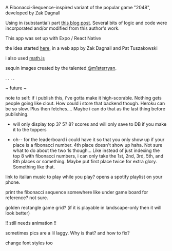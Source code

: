 A Fibonacci-Sequence-inspired variant of the popular game "2048",
developed by Zak Dagnall

Using in (substantial) part [this blog post](https://medium.com/tinyso/how-to-create-game-2048-in-javascript-reactjs-react-native-4588bfd136c9). Several bits of logic and code were incorporated and/or modified from this author's work.

This app was set up with Expo / React Native

the idea started [here](https://gameboyzarcade.netlify.app/), in a web app by Zak Dagnall and Pat Tuszakowski

i also used [math.js](https://mathjs.org/docs/getting_started.html)

sequin images created by the talented [@m1sterryan](https://twitter.com/M1STERRYAN?ref_src=twsrc%5Egoogle%7Ctwcamp%5Eserp%7Ctwgr%5Eauthor).

.
.
.
.

~ future ~

note to self: if i publish this, i've gotta make it high-scorable. Nothing gets people going like clout. How could i store that backend though. Heroku can be so slow. Plus then fetches....
Maybe i can do that as the last thing before publishing.

- will only display top 3? 5? 8? scores and will only save to DB if you make it to the toppers

- oh-- for the leaderboard i could have it so that you only show up if your place is a fibonacci number. 4th place doesn't show up haha. Not sure what to do about the two 1s though...
  Like instead of just indexing the top 8 with fibonacci numbers, i can only take the 1st, 2nd, 3rd, 5th, and 8th places or something. Maybe put first place twice for extra glory. Something like that.

link to italian music to play while you play? opens a spotify playlist on your phone.

print the fibonacci sequence somewhere like under game board for reference? not sure.

golden rectangle game grid? (if it is playable in landscape-only then it will look better)

!! still needs animation !!

sometimes pics are a lil laggy. Why is that? and how to fix?

change font styles too
